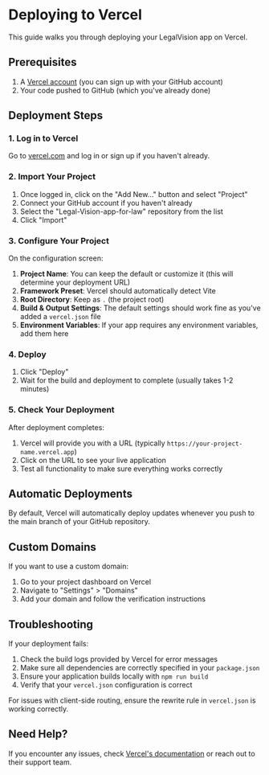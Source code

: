 # Deploying to Vercel

This guide walks you through deploying your LegalVision app on Vercel.

## Prerequisites

1. A [Vercel account](https://vercel.com/signup) (you can sign up with your GitHub account)
2. Your code pushed to GitHub (which you've already done)

## Deployment Steps

### 1. Log in to Vercel

Go to [vercel.com](https://vercel.com/) and log in or sign up if you haven't already.

### 2. Import Your Project

1. Once logged in, click on the "Add New..." button and select "Project"
2. Connect your GitHub account if you haven't already
3. Select the "Legal-Vision-app-for-law" repository from the list
4. Click "Import"

### 3. Configure Your Project

On the configuration screen:

1. **Project Name**: You can keep the default or customize it (this will determine your deployment URL)
2. **Framework Preset**: Vercel should automatically detect Vite
3. **Root Directory**: Keep as `.` (the project root)
4. **Build & Output Settings**: The default settings should work fine as you've added a `vercel.json` file
5. **Environment Variables**: If your app requires any environment variables, add them here

### 4. Deploy

1. Click "Deploy"
2. Wait for the build and deployment to complete (usually takes 1-2 minutes)

### 5. Check Your Deployment

After deployment completes:

1. Vercel will provide you with a URL (typically `https://your-project-name.vercel.app`)
2. Click on the URL to see your live application
3. Test all functionality to make sure everything works correctly

## Automatic Deployments

By default, Vercel will automatically deploy updates whenever you push to the main branch of your GitHub repository.

## Custom Domains

If you want to use a custom domain:

1. Go to your project dashboard on Vercel
2. Navigate to "Settings" > "Domains"
3. Add your domain and follow the verification instructions

## Troubleshooting

If your deployment fails:

1. Check the build logs provided by Vercel for error messages
2. Make sure all dependencies are correctly specified in your `package.json`
3. Ensure your application builds locally with `npm run build`
4. Verify that your `vercel.json` configuration is correct

For issues with client-side routing, ensure the rewrite rule in `vercel.json` is working correctly.

## Need Help?

If you encounter any issues, check [Vercel's documentation](https://vercel.com/docs) or reach out to their support team.
